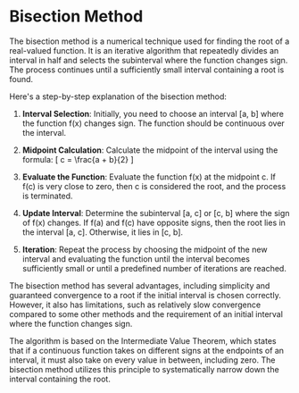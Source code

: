 # Bisection Method

The bisection method is a numerical technique used for finding the root of a real-valued function. It is an iterative algorithm that repeatedly divides an interval in half and selects the subinterval where the function changes sign. The process continues until a sufficiently small interval containing a root is found.

Here's a step-by-step explanation of the bisection method:

1. **Interval Selection**: Initially, you need to choose an interval [a, b] where the function f(x) changes sign. The function should be continuous over the interval.

2. **Midpoint Calculation**: Calculate the midpoint of the interval using the formula:
   \[ c = \frac{a + b}{2} \]

3. **Evaluate the Function**: Evaluate the function f(x) at the midpoint c. If f(c) is very close to zero, then c is considered the root, and the process is terminated.

4. **Update Interval**: Determine the subinterval [a, c] or [c, b] where the sign of f(x) changes. If f(a) and f(c) have opposite signs, then the root lies in the interval [a, c]. Otherwise, it lies in [c, b].

5. **Iteration**: Repeat the process by choosing the midpoint of the new interval and evaluating the function until the interval becomes sufficiently small or until a predefined number of iterations are reached.

The bisection method has several advantages, including simplicity and guaranteed convergence to a root if the initial interval is chosen correctly. However, it also has limitations, such as relatively slow convergence compared to some other methods and the requirement of an initial interval where the function changes sign.

The algorithm is based on the Intermediate Value Theorem, which states that if a continuous function takes on different signs at the endpoints of an interval, it must also take on every value in between, including zero. The bisection method utilizes this principle to systematically narrow down the interval containing the root.
